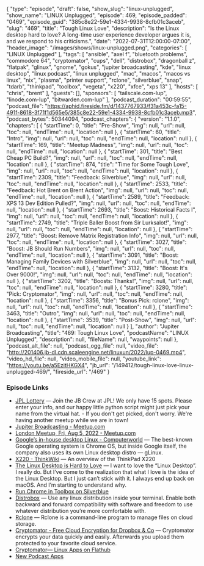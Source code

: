 {
  "type": "episode",
  "draft": false,
  "show_slug": "linux-unplugged",
  "show_name": "LINUX Unplugged",
  "episode": 469,
  "episode_padded": "0469",
  "episode_guid": "385c8e22-59e1-4334-9938-8cfb01c3aceb",
  "slug": "469",
  "title": "Tough Linux Love",
  "description": "Is the Linux desktop hard to love? A long-time user experience developer argues it is, and we respond to his criticisms.",
  "date": "2022-07-31T12:00:00-07:00",
  "header_image": "/images/shows/linux-unplugged.png",
  "categories": [
    "LINUX Unplugged"
  ],
  "tags": [
    "ansible",
    "axel f",
    "bluetooth problems",
    "commodore 64",
    "cryptomator",
    "cups",
    "dell",
    "distrobox",
    "dragonball z",
    "flatpak",
    "glinux",
    "gnome",
    "gokus",
    "jupiter broadcasting",
    "kde",
    "linux desktop",
    "linux podcast",
    "linux unplugged",
    "mac",
    "macos",
    "macos vs linux",
    "nix",
    "plasma",
    "printer support",
    "rclone",
    "silverblue",
    "snap",
    "tdarb",
    "thinkpad",
    "toolbox",
    "vegeta",
    "x220",
    "xfce",
    "xps 13"
  ],
  "hosts": [
    "chris",
    "brent"
  ],
  "guests": [],
  "sponsors": [
    "tailscale.com-lup",
    "linode.com-lup",
    "bitwarden.com-lup"
  ],
  "podcast_duration": "00:59:55",
  "podcast_file": "https://aphid.fireside.fm/d/1437767933/f31a453c-fa15-491f-8618-3f71f1d565e5/385c8e22-59e1-4334-9938-8cfb01c3aceb.mp3",
  "podcast_bytes": 50344094,
  "podcast_chapters": {
    "version": "1.1.0",
    "chapters": [
      {
        "startTime": 0,
        "title": "Pre-Show",
        "img": null,
        "url": null,
        "toc": null,
        "endTime": null,
        "location": null
      },
      {
        "startTime": 60,
        "title": "Intro",
        "img": null,
        "url": null,
        "toc": null,
        "endTime": null,
        "location": null
      },
      {
        "startTime": 169,
        "title": "Meetup Madness",
        "img": null,
        "url": null,
        "toc": null,
        "endTime": null,
        "location": null
      },
      {
        "startTime": 301,
        "title": "Best Cheap PC Build?",
        "img": null,
        "url": null,
        "toc": null,
        "endTime": null,
        "location": null
      },
      {
        "startTime": 874,
        "title": "Time for Some Tough Love",
        "img": null,
        "url": null,
        "toc": null,
        "endTime": null,
        "location": null
      },
      {
        "startTime": 2309,
        "title": "Feedback: Silverblue",
        "img": null,
        "url": null,
        "toc": null,
        "endTime": null,
        "location": null
      },
      {
        "startTime": 2533,
        "title": "Feedback: Hot Brent on Brent Action",
        "img": null,
        "url": null,
        "toc": null,
        "endTime": null,
        "location": null
      },
      {
        "startTime": 2589,
        "title": "Feedback: XPS 13 Dev Edition Pulled?",
        "img": null,
        "url": null,
        "toc": null,
        "endTime": null,
        "location": null
      },
      {
        "startTime": 2693,
        "title": "Boost: Historical Facts I",
        "img": null,
        "url": null,
        "toc": null,
        "endTime": null,
        "location": null
      },
      {
        "startTime": 2749,
        "title": "Triple Baller Boost from Sir Lurksalot!",
        "img": null,
        "url": null,
        "toc": null,
        "endTime": null,
        "location": null
      },
      {
        "startTime": 2977,
        "title": "Boost: Remove Matrix Registration Info",
        "img": null,
        "url": null,
        "toc": null,
        "endTime": null,
        "location": null
      },
      {
        "startTime": 3027,
        "title": "Boost: JB Should Run Numbers",
        "img": null,
        "url": null,
        "toc": null,
        "endTime": null,
        "location": null
      },
      {
        "startTime": 3091,
        "title": "Boost: Managing Family Devices with Silverblue",
        "img": null,
        "url": null,
        "toc": null,
        "endTime": null,
        "location": null
      },
      {
        "startTime": 3132,
        "title": "Boost: It's Over 9000!",
        "img": null,
        "url": null,
        "toc": null,
        "endTime": null,
        "location": null
      },
      {
        "startTime": 3202,
        "title": "Boosts: Thanks!",
        "img": null,
        "url": null,
        "toc": null,
        "endTime": null,
        "location": null
      },
      {
        "startTime": 3280,
        "title": "Pick: Cryptomator",
        "img": null,
        "url": null,
        "toc": null,
        "endTime": null,
        "location": null
      },
      {
        "startTime": 3356,
        "title": "Bonus Pick: rclone",
        "img": null,
        "url": null,
        "toc": null,
        "endTime": null,
        "location": null
      },
      {
        "startTime": 3463,
        "title": "Outro",
        "img": null,
        "url": null,
        "toc": null,
        "endTime": null,
        "location": null
      },
      {
        "startTime": 3539,
        "title": "Post-Show",
        "img": null,
        "url": null,
        "toc": null,
        "endTime": null,
        "location": null
      }
    ],
    "author": "Jupiter Broadcasting",
    "title": "469: Tough Linux Love",
    "podcastName": "LINUX Unplugged",
    "description": null,
    "fileName": null,
    "waypoints": null
  },
  "podcast_alt_file": null,
  "podcast_ogg_file": null,
  "video_file": "http://201406.jb-dl.cdn.scaleengine.net/linuxun/2022/lup-0469.mp4",
  "video_hd_file": null,
  "video_mobile_file": null,
  "youtube_link": "https://youtu.be/a5EzitHKGX4",
  "jb_url": "/149412/tough-linux-love-linux-unplugged-469/",
  "fireside_url": "/469"
}


### Episode Links

  * [JPL Lottery](https://linuxunplugged.com/jpl "JPL Lottery") — Join the JB Crew at JPL! We only have 15 spots. Please enter your info, and our happy little python script might just pick your name from the virtual hat. - If you don't get picked, don't worry. We're having another meetup while we are in town!
  * [Jupiter Broadcasting - Meetup.com](https://www.meetup.com/jupiterbroadcasting/ "Jupiter Broadcasting - Meetup.com")
  * [London Meetup, Fri, Aug 5, 2022 - Meetup.com](https://www.meetup.com/jupiterbroadcasting/events/286056077/ "London Meetup, Fri, Aug 5, 2022 - Meetup.com")
  * [Google’s in-house desktop Linux - Computerworld](https://www.computerworld.com/article/3668548/the-story-behind-google-s-in-house-desktop-linux.html "Google’s in-house desktop Linux - Computerworld") — The best-known Google operating system is Chrome OS, but inside Google itself, the company also uses its own Linux desktop distro — gLinux.
  * [X220 - ThinkWiki](https://www.thinkwiki.org/wiki/Category:X220 "X220 - ThinkWiki") — An overview of the ThinkPad X220
  * [The Linux Desktop is Hard to Love](https://tdarb.org/blog/linux-love.html "The Linux Desktop is Hard to Love") — I want to love the “Linux Desktop”. I really do. But I’ve come to the realization that what I love is the idea of the Linux Desktop. But I just can’t stick with it. I always end up back on macOS. And I’m starting to understand why.
  * [Run Chrome in Toolbox on Silverblue](https://opensourcetechtrn.blogspot.com/2021/08/run-chrome-in-toolbox-on-silverblue.html "Run Chrome in Toolbox on Silverblue")
  * [Distrobox](https://github.com/89luca89/distrobox "Distrobox") — Use any linux distribution inside your terminal. Enable both backward and forward compatibility with software and freedom to use whatever distribution you’re more comfortable with. 
  * [Rclone](https://rclone.org/ "Rclone") — Rclone is a command-line program to manage files on cloud storage.
  * [Cryptomator - Free Cloud Encryption for Dropbox & Co](https://cryptomator.org/ "Cryptomator - Free Cloud Encryption for Dropbox & Co") — Cryptomator encrypts your data quickly and easily. Afterwards you upload them protected to your favorite cloud service.
  * [Cryptomator— Linux Apps on Flathub](https://flathub.org/apps/details/org.cryptomator.Cryptomator "Cryptomator— Linux Apps on Flathub")
  * [New Podcast Apps](https://podcastindex.org/apps?appTypes=app&elements=Value "New Podcast Apps")


